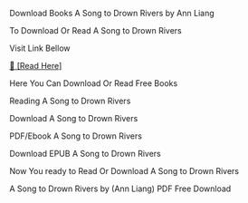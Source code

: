 Download Books A Song to Drown Rivers by Ann Liang

To Download Or Read A Song to Drown Rivers

Visit Link Bellow

[📖 [Read Here]](https://eibooknade.web.app/steerhealthy/203578730-a-song-to-drown-rivers)

Here You Can Download Or Read Free Books

Reading A Song to Drown Rivers

Download A Song to Drown Rivers

PDF/Ebook A Song to Drown Rivers

Download EPUB A Song to Drown Rivers

Now You ready to Read Or Download A Song to Drown Rivers

A Song to Drown Rivers by (Ann Liang) PDF Free Download

